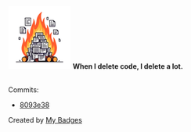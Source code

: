 <img src="https://github.com/my-badges/my-badges/blob/master/badges/mass-delete-commit/mass-delete-commit-10k.png?raw=true" alt="When I delete code, I delete a lot." title="When I delete code, I delete a lot." width="128">
<strong>When I delete code, I delete a lot.</strong>
<br><br>

Commits:

- <a href="https://github.com/ben-of-codecraft/ben-of-codecraft/commit/8093e382aa898048e24446432bf16f85e678b90d">8093e38</a>


Created by <a href="https://github.com/my-badges/my-badges">My Badges</a>